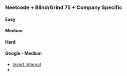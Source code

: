 ### Neetcode + Blind/Grind 75 + Company Specific
#### Easy

#### Medium


#### Hard


#### Google - Medium
- [Insert Interval](https://leetcode.com/problems/insert-interval/)
-
